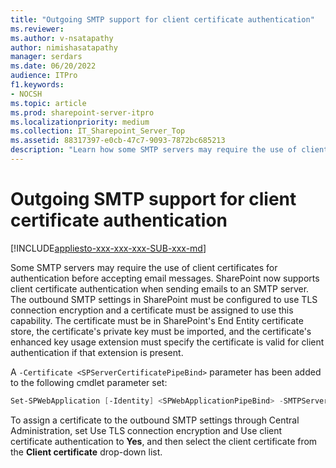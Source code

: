 ```yaml
---
title: "Outgoing SMTP support for client certificate authentication"
ms.reviewer: 
ms.author: v-nsatapathy
author: nimishasatapathy
manager: serdars
ms.date: 06/20/2022
audience: ITPro
f1.keywords:
- NOCSH
ms.topic: article
ms.prod: sharepoint-server-itpro
ms.localizationpriority: medium
ms.collection: IT_Sharepoint_Server_Top
ms.assetid: 88317397-e0cb-47c7-9093-7872bc685213
description: "Learn how some SMTP servers may require the use of client certificates for authentication before accepting email messages."
---
```

 
# Outgoing SMTP support for client certificate authentication

[!INCLUDE[appliesto-xxx-xxx-xxx-SUB-xxx-md](../includes/appliesto-xxx-xxx-xxx-SUB-xxx-md.md)]


Some SMTP servers may require the use of client certificates for authentication before accepting email messages. SharePoint now supports client certificate authentication when sending emails to an SMTP server. The outbound SMTP settings in SharePoint must be configured to use TLS connection encryption and a certificate must be assigned to use this capability. The certificate must be in SharePoint's End Entity certificate store, the certificate's private key must be imported, and the certificate's enhanced key usage extension must specify the certificate is valid for client authentication if that extension is present.

A `-Certificate <SPServerCertificatePipeBind>` parameter has been added to the following cmdlet parameter set:

```powershell
Set-SPWebApplication [-Identity] <SPWebApplicationPipeBind> -SMTPServer <String> [-Certificate <SPServerCertificatePipeBind>] [-DisableSMTPEncryption] [-Force] [-NotProvisionGlobally] [-OutgoingEmailAddress <String>] [-ReplyToEmailAddress <String>] [-SMTPServerPort <Int32>] [-SMTPCredentials <PSCredential>]
```

To assign a certificate to the outbound SMTP settings through Central Administration, set Use TLS connection encryption and Use client certificate authentication to **Yes**, and then select the client certificate from the **Client certificate** drop-down list.